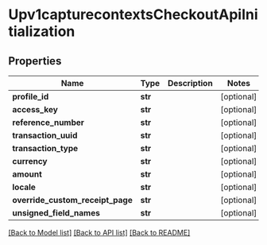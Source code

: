 # Upv1capturecontextsCheckoutApiInitialization

## Properties
Name | Type | Description | Notes
------------ | ------------- | ------------- | -------------
**profile_id** | **str** |  | [optional] 
**access_key** | **str** |  | [optional] 
**reference_number** | **str** |  | [optional] 
**transaction_uuid** | **str** |  | [optional] 
**transaction_type** | **str** |  | [optional] 
**currency** | **str** |  | [optional] 
**amount** | **str** |  | [optional] 
**locale** | **str** |  | [optional] 
**override_custom_receipt_page** | **str** |  | [optional] 
**unsigned_field_names** | **str** |  | [optional] 

[[Back to Model list]](../README.md#documentation-for-models) [[Back to API list]](../README.md#documentation-for-api-endpoints) [[Back to README]](../README.md)


